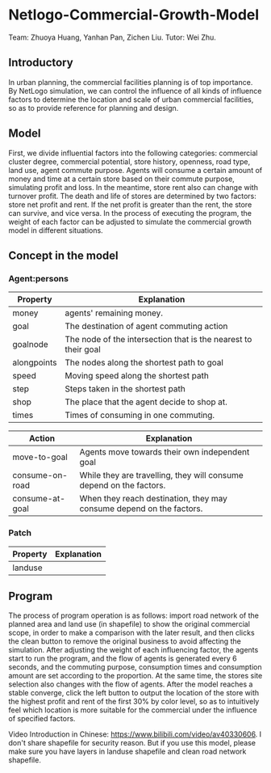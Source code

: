 # Netlogo-Commercial-Growth-Model
Team: Zhuoya Huang, Yanhan Pan, Zichen Liu. Tutor: Wei Zhu.
## Introductory
In urban planning, the commercial facilities planning is of top importance. By NetLogo simulation, we can control the influence of all kinds of influence factors to determine the location and scale of urban commercial facilities, so as to provide reference for planning and design.

## Model
First, we divide influential factors into the following categories: commercial cluster degree, commercial potential, store history, openness, road type, land use, agent commute purpose. Agents will consume a certain amount of money and time at a certain store based on their commute purpose, simulating profit and loss. In the meantime, store rent also can change with turnover profit. The death and life of stores are determined by two factors: store net profit and rent. If the net profit is greater than the rent, the store can survive, and vice versa. In the process of executing the program, the weight of each factor can be adjusted to simulate the commercial growth model in different situations.

## Concept in the model
### Agent:persons
Property|Explanation
-|-
money|agents' remaining money.
goal|The destination of agent commuting action
goalnode|The node of the intersection that is the nearest to their goal
alongpoints|The nodes along the shortest path to goal
speed|Moving speed along the shortest path
step|Steps taken in the shortest path
shop|The place that the agent decide to shop at.
times|Times of consuming in one commuting.

Action|Explanation
-|-
move-to-goal|Agents move towards their own independent goal
consume-on-road|While they are travelling, they will consume depend on the factors.
consume-at-goal|When they reach destination, they may consume depend on the factors.

### Patch
Property|Explanation
-|-
landuse|


## Program
The process of program operation is as follows: import road network of the planned area and land use (in shapefile) to show the original commercial scope, in order to make a comparison with the later result, and then clicks the clean button to remove the original business to avoid affecting the simulation. After adjusting the weight of each influencing factor, the agents start to run the program, and the flow of agents is generated every 6 seconds, and the commuting purpose, consumption times and consumption amount are set according to the proportion. At the same time, the stores site selection also changes with the flow of agents. After the model reaches a stable converge, click the left button to output the location of the store with the highest profit and rent of the first 30% by color level, so as to intuitively feel which location is more suitable for the commercial under the influence of specified factors.

Video Introduction in Chinese: https://www.bilibili.com/video/av40330606.
I don't share shapefile for security reason. But if you use this model, please make sure you have layers in landuse shapefile and clean road network shapefile.
